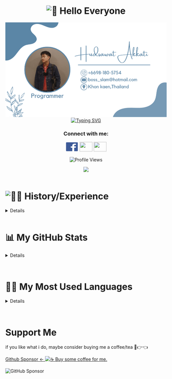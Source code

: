 
<h1 align="center"> <img src="https://fonts.gstatic.com/s/e/notoemoji/latest/1f44b_1f3fb/512.webp" width="28px" alt="👋"> Hello Everyone</h1>

<img align="center" src=".\img\profile_cover.png" alt="BossBoxing">

<div align="center">
<a href="https://git.io/typing-svg">
<img align="center" src="https://readme-typing-svg.demolab.com?font=Roboto+Slab&weight=600&size=24&duration=4000&pause=1000&color=4E99F7&center=true&width=435&lines=Hello+Everyone.;I'm+Hudsawat.;He%2FHim;Computer+Science." alt="Typing SVG" />
</a>
</div>

<h3 align="center">Connect with me:</h3>
<p align="center">
<a href="https://web.facebook.com/BigBossRomantic" target="blank"><img src="https://raw.githubusercontent.com/devicons/devicon/master/icons/facebook/facebook-plain.svg" alt="facebook" height="30" width="40" /></a>
<a href="https://www.linkedin.com/in/hudsawat-akkati/" target="blank"><img src="https://cdn.jsdelivr.net/npm/simple-icons@3.0.1/icons/linkedin.svg" alt="" height="30" width="40" /></a>
<a href="https://www.instagram.com/bossboxing_/" target="blank"><img src="https://cdn.jsdelivr.net/npm/simple-icons@3.0.1/icons/instagram.svg" alt="" height="30" width="40" /></a>
</p>

<div align="center">

![Profile Views](https://komarev.com/ghpvc/?username=BossBoxing&label=Visits)

<img src="https://raw.githubusercontent.com/bornmay/bornmay/Update/svg/Bottom.svg">


</div>

<br>

<h1><img src="https://fonts.gstatic.com/s/e/notoemoji/latest/1f441_fe0f/512.webp" width="28px" alt="👨‍💻"> History/Experience </h1>

<details>

History (Awards,etc.)
- 2016
  - Performance Awards of World Robot Games 2016 "Robo Fire Fighting" And Joined Thailand Robot Team (Thailand representative.)
  @ Bandung, Indonesia
  - 1st Winner Prize for Robot Competition Thailand STEM Festival 2016
  - 1st Winner Prize of The Disaster Robot for Supreme Robotics 2016 @Supreme Complex, Thailand
  - 3rd Winner Prize for The TPA-OBEC Junior Robot Contest Thailand Championship 2016 "Robo Fire Fighting"
  - Has Participated in the 21st Asian Technology Conference in Mathmatics (ATCM 2016) in Pattaya, Thailand, December 14-18,2016
  - Gold Prize of OBEC High-Level Robot Competition (Student Arts And Crafts Competition - National Level) @ Thammasat University Convention Center
  - Has Participated in the Basic Robotics Workshop for FIBO Youth @FIBO KMUTT
- 2017
    - 1st Winner Prize of Lego Robot Contest on Science Day @ Khon kaen University
    - 1st Winner Prize of RESCUE CHALLANGE "ROBO-RESCUE" in Digital Thailand Big bang 2017
    - 2nd Winner Prize of OBEC High-Level Robot Competition (Student Arts And Crafts Competition - National Level) @ Thammasat University Convention Center
    - Has Participated in TPA-OBEC Junior Robot Contest Thailand Championship 2017 "Robo Rescue"
    - Gold Prize of Innovation fair using research process Kanchanapisek Wittayalai School Group
- 2018
    - 2nd Winner Prize of OBEC High-Level Robot Competition (Student Arts And Crafts Competition - National Level) 

Experience
- 05/2022 - 06/2022
  - Web Programmer Trainee @ Khon kaen Softtech co.,ltd.
- 06/2022 - Present
  - Software Programmer @ Friend Robot (Khon Kaen, Thailand)

</details>

<br>
<h1>📊 My GitHub Stats </h1>
<details>
<p align="center">
  <a href="https://github.com/BossBoxing">
    <img src="http://github-profile-summary-cards.vercel.app/api/cards/profile-details?username=BossBoxing&theme=transparent" />
  </a>
  <a href="https://github.com/BossBoxing">
    <img src="https://github-readme-streak-stats.herokuapp.com/?user=BossBoxing&hide_border=true&card_width=338&theme=transparent" />
  </a>
  <a href="https://github.com/BossBoxing">
    <img src="http://github-profile-summary-cards.vercel.app/api/cards/stats?username=BossBoxing&theme=transparent" />
  </a>
</p>
</details>

<br>
<br>

<h1>👨‍💻 My Most Used Languages </h1>
<details>

[![Top Langs](https://github-readme-stats.vercel.app/api/top-langs/?username=bossboxing&hide_progress=true)](https://github.com/anuraghazra/github-readme-stats)

</details>

<br>
<br>

<h1>Support Me</h1>

if you like what i do, maybe consider buying me a coffee/tea 🥺👉👈

<a href="https://github.com/sponsors/BossBoxing">
Github Sponsor <- <img src="https://fonts.gstatic.com/s/e/notoemoji/latest/2615/512.gif" alt="☕" width="20" height="20"> Buy some coffee for me. 
</a>

![GitHub Sponsor](https://img.shields.io/github/sponsors/BossBoxing?label=Sponsor&logo=GitHub)